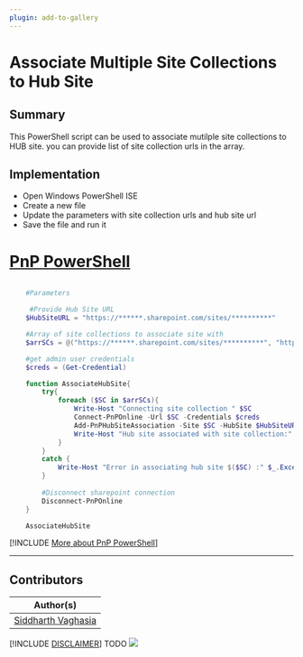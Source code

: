 ```yaml
---
plugin: add-to-gallery
---
```


# Associate Multiple Site Collections to Hub Site

## Summary

This PowerShell script can be used to  associate mutilple site collections to HUB site. you can provide list of site collection urls in the array.

## Implementation

- Open Windows PowerShell ISE
- Create a new file
- Update the parameters with site collection urls and hub site url
- Save the file and run it
 
# [PnP PowerShell](#tab/pnpps)
```powershell

	#Parameters

     #Provide Hub Site URL
	$HubSiteURL = "https://******.sharepoint.com/sites/**********"

	#Array of site collections to associate site with
    $arrSCs = @("https://******.sharepoint.com/sites/**********", "https://******.sharepoint.com/sites/**********", "https://******.sharepoint.com/sites/**********")

	#get admin user credentials
	$creds = (Get-Credential)

	function AssociateHubSite{
		try{
			foreach ($SC in $arrSCs){ 
				Write-Host "Connecting site collection " $SC 
				Connect-PnPOnline -Url $SC -Credentials $creds
				Add-PnPHubSiteAssociation -Site $SC -HubSite $HubSiteURL -ErrorAction Stop
				Write-Host "Hub site associated with site collection:" $SC -ForegroundColor Green            
			}
		}
		catch {
			Write-Host "Error in associating hub site $($SC) :" $_.Exception.Message -ForegroundColor Red
		}   
		
		#Disconnect sharepoint connection
		Disconnect-PnPOnline
	}

	AssociateHubSite
```
[!INCLUDE [More about PnP PowerShell](../../docfx/includes/MORE-PNPPS.md)]
***

## Contributors

| Author(s) |
|-----------|
| [Siddharth Vaghasia](https://github.com/siddharth-vaghasia)

[!INCLUDE [DISCLAIMER](../../docfx/includes/DISCLAIMER.md)]
TODO <img src="https://pnptelemetry.azurewebsites.net/script-samples/scripts/spo-associate-multiple-sites-to-hub" aria-hidden="true" />